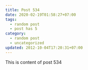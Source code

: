```yaml
---
title: Post 534
date: 2020-02-19T01:58:27+07:00
tags:
  - random post
  - post has 5
category:
  - random post
  - uncategorized
updated: 2012-10-04T17:20:31+07:00
---
```

This is content of post 534